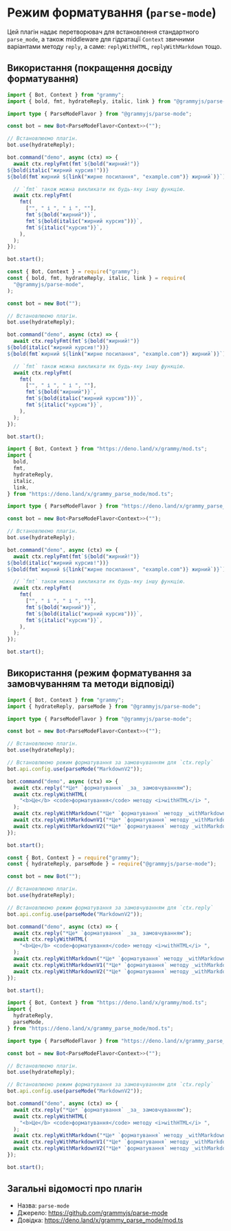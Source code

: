 # Режим форматування (`parse-mode`)

Цей плагін надає перетворювач для встановлення стандартного `parse_mode`, а також middleware для гідратації `Context` звичними варіантами методу `reply`, а саме: `replyWithHTML`, `replyWithMarkdown` тощо.

## Використання (покращення досвіду форматування)

<CodeGroup>
  <CodeGroupItem title="TypeScript" active>

```ts
import { Bot, Context } from "grammy";
import { bold, fmt, hydrateReply, italic, link } from "@grammyjs/parse-mode";

import type { ParseModeFlavor } from "@grammyjs/parse-mode";

const bot = new Bot<ParseModeFlavor<Context>>("");

// Встановлюємо плагін.
bot.use(hydrateReply);

bot.command("demo", async (ctx) => {
  await ctx.replyFmt(fmt`${bold("жирний!")}
${bold(italic("жирний курсив!"))}
${bold(fmt`жирний ${link("жирне посилання", "example.com")} жирний`)}`);

  // `fmt` також можна викликати як будь-яку іншу функцію.
  await ctx.replyFmt(
    fmt(
      ["", " і ", " і ", ""],
      fmt`${bold("жирний")}`,
      fmt`${bold(italic("жирний курсив"))}`,
      fmt`${italic("курсив")}`,
    ),
  );
});

bot.start();
```

</CodeGroupItem>
 <CodeGroupItem title="JavaScript">

```js
const { Bot, Context } = require("grammy");
const { bold, fmt, hydrateReply, italic, link } = require(
  "@grammyjs/parse-mode",
);

const bot = new Bot("");

// Встановлюємо плагін.
bot.use(hydrateReply);

bot.command("demo", async (ctx) => {
  await ctx.replyFmt(fmt`${bold("жирний!")}
${bold(italic("жирний курсив!"))}
${bold(fmt`жирний ${link("жирне посилання", "example.com")} жирний`)}`);

  // `fmt` також можна викликати як будь-яку іншу функцію.
  await ctx.replyFmt(
    fmt(
      ["", " і ", " і ", ""],
      fmt`${bold("жирний")}`,
      fmt`${bold(italic("жирний курсив"))}`,
      fmt`${italic("курсив")}`,
    ),
  );
});

bot.start();
```

</CodeGroupItem>
 <CodeGroupItem title="Deno">

```ts
import { Bot, Context } from "https://deno.land/x/grammy/mod.ts";
import {
  bold,
  fmt,
  hydrateReply,
  italic,
  link,
} from "https://deno.land/x/grammy_parse_mode/mod.ts";

import type { ParseModeFlavor } from "https://deno.land/x/grammy_parse_mode/mod.ts";

const bot = new Bot<ParseModeFlavor<Context>>("");

// Встановлюємо плагін.
bot.use(hydrateReply);

bot.command("demo", async (ctx) => {
  await ctx.replyFmt(fmt`${bold("жирний!")}
${bold(italic("жирний курсив!"))}
${bold(fmt`жирний ${link("жирне посилання", "example.com")} жирний`)}`);

  // `fmt` також можна викликати як будь-яку іншу функцію.
  await ctx.replyFmt(
    fmt(
      ["", " і ", " і ", ""],
      fmt`${bold("жирний")}`,
      fmt`${bold(italic("жирний курсив"))}`,
      fmt`${italic("курсив")}`,
    ),
  );
});

bot.start();
```

</CodeGroupItem>
</CodeGroup>

## Використання (режим форматування за замовчуванням та методи відповіді)

<CodeGroup>
  <CodeGroupItem title="TypeScript" active>

```ts
import { Bot, Context } from "grammy";
import { hydrateReply, parseMode } from "@grammyjs/parse-mode";

import type { ParseModeFlavor } from "@grammyjs/parse-mode";

const bot = new Bot<ParseModeFlavor<Context>>("");

// Встановлюємо плагін.
bot.use(hydrateReply);

// Встановлюємо режим форматування за замовчуванням для `ctx.reply`
bot.api.config.use(parseMode("MarkdownV2"));

bot.command("demo", async (ctx) => {
  await ctx.reply("*Це* `форматування` _за_ замовчуванням");
  await ctx.replyWithHTML(
    "<b>Це</b> <code>форматування</code> методу <i>withHTML</i> ",
  );
  await ctx.replyWithMarkdown("*Це* `форматування` методу _withMarkdown_");
  await ctx.replyWithMarkdownV1("*Це* `форматування` методу _withMarkdownV1_");
  await ctx.replyWithMarkdownV2("*Це* `форматування` методу _withMarkdownV2_");
});

bot.start();
```

</CodeGroupItem>
 <CodeGroupItem title="JavaScript">

```js
const { Bot, Context } = require("grammy");
const { hydrateReply, parseMode } = require("@grammyjs/parse-mode");

const bot = new Bot("");

// Встановлюємо плагін.
bot.use(hydrateReply);

// Встановлюємо режим форматування за замовчуванням для `ctx.reply`
bot.api.config.use(parseMode("MarkdownV2"));

bot.command("demo", async (ctx) => {
  await ctx.reply("*Це* `форматування` _за_ замовчуванням");
  await ctx.replyWithHTML(
    "<b>Це</b> <code>форматування</code> методу <i>withHTML</i> ",
  );
  await ctx.replyWithMarkdown("*Це* `форматування` методу _withMarkdown_");
  await ctx.replyWithMarkdownV1("*Це* `форматування` методу _withMarkdownV1_");
  await ctx.replyWithMarkdownV2("*Це* `форматування` методу _withMarkdownV2_");
});

bot.start();
```

</CodeGroupItem>
 <CodeGroupItem title="Deno">

```ts
import { Bot, Context } from "https://deno.land/x/grammy/mod.ts";
import {
  hydrateReply,
  parseMode,
} from "https://deno.land/x/grammy_parse_mode/mod.ts";

import type { ParseModeFlavor } from "https://deno.land/x/grammy_parse_mode/mod.ts";

const bot = new Bot<ParseModeFlavor<Context>>("");

// Встановлюємо плагін.
bot.use(hydrateReply);

// Встановлюємо режим форматування за замовчуванням для `ctx.reply`
bot.api.config.use(parseMode("MarkdownV2"));

bot.command("demo", async (ctx) => {
  await ctx.reply("*Це* `форматування` _за_ замовчуванням");
  await ctx.replyWithHTML(
    "<b>Це</b> <code>форматування</code> методу <i>withHTML</i> ",
  );
  await ctx.replyWithMarkdown("*Це* `форматування` методу _withMarkdown_");
  await ctx.replyWithMarkdownV1("*Це* `форматування` методу _withMarkdownV1_");
  await ctx.replyWithMarkdownV2("*Це* `форматування` методу _withMarkdownV2_");
});

bot.start();
```

</CodeGroupItem>
</CodeGroup>

## Загальні відомості про плагін

- Назва: `parse-mode`
- Джерело: <https://github.com/grammyjs/parse-mode>
- Довідка: <https://deno.land/x/grammy_parse_mode/mod.ts>
